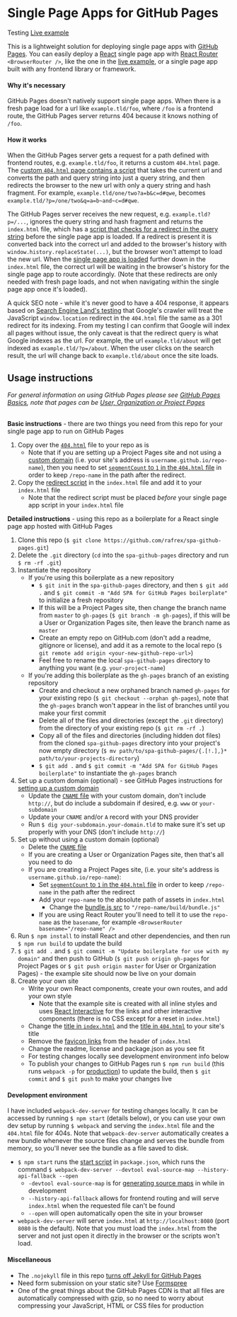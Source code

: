 # Single Page Apps for GitHub Pages
Testing
[Live example][liveExample]  

This is a lightweight solution for deploying single page apps with [GitHub Pages][ghPagesOverview]. You can easily deploy a [React][react] single page app with [React Router][reactRouter] `<BrowserRouter />`, like the one in the [live example][liveExample], or a single page app built with any frontend library or framework.

#### Why it's necessary
GitHub Pages doesn't natively support single page apps. When there is a fresh page load for a url like `example.tld/foo`, where `/foo` is a frontend route, the GitHub Pages server returns 404 because it knows nothing of `/foo`.

#### How it works
When the GitHub Pages server gets a request for a path defined with frontend routes, e.g. `example.tld/foo`, it returns a custom `404.html` page. The [custom `404.html` page contains a script][404html] that takes the current url and converts the path and query string into just a query string, and then redirects the browser to the new url with only a query string and hash fragment. For example, `example.tld/one/two?a=b&c=d#qwe`, becomes `example.tld/?p=/one/two&q=a=b~and~c=d#qwe`.

The GitHub Pages server receives the new request, e.g. `example.tld?p=/...`, ignores the query string and hash fragment and returns the `index.html` file, which has a [script that checks for a redirect in the query string][indexHtmlScript] before the single page app is loaded. If a redirect is present it is converted back into the correct url and added to the browser's history with `window.history.replaceState(...)`, but the browser won't attempt to load the new url. When the [single page app is loaded][indexHtmlSPA] further down in the `index.html` file, the correct url will be waiting in the browser's history for the single page app to route accordingly. (Note that these redirects are only needed with fresh page loads, and not when navigating within the single page app once it's loaded).

A quick SEO note - while it's never good to have a 404 response, it appears based on [Search Engine Land's testing][seoLand] that Google's crawler will treat the JavaScript `window.location` redirect in the `404.html` file the same as a 301 redirect for its indexing. From my testing I can confirm that Google will index all pages without issue, the only caveat is that the redirect query is what Google indexes as the url. For example, the url `example.tld/about` will get indexed as `example.tld/?p=/about`. When the user clicks on the search result, the url will change back to `example.tld/about` once the site loads.


## Usage instructions
*For general information on using GitHub Pages please see [GitHub Pages Basics][ghPagesBasics], note that pages can be [User, Organization or Project Pages][ghPagesTypes]*  
&nbsp;

**Basic instructions** - there are two things you need from this repo for your single page app to run on GitHub Pages
  1. Copy over the [`404.html`][404html] file to your repo as is
      - Note that if you are setting up a Project Pages site and not using a [custom domain][customDomain] (i.e. your site's address is `username.github.io/repo-name`), then you need to set [`segmentCount` to `1` in the `404.html` file][segmentCount] in order to keep `/repo-name` in the path after the redirect.
  2. Copy the [redirect script][indexHtmlScript] in the `index.html` file and add it to your `index.html` file
      - Note that the redirect script must be placed *before* your single page app script in your `index.html` file
&nbsp;

**Detailed instructions** - using this repo as a boilerplate for a React single page app hosted with GitHub Pages  
  1. Clone this repo (`$ git clone https://github.com/rafrex/spa-github-pages.git`)
  2. Delete the `.git` directory (`cd` into the `spa-github-pages` directory and run `$ rm -rf .git`)
  3. Instantiate the repository
      - If you're using this boilerplate as a new repository
        - `$ git init` in the `spa-github-pages` directory, and then `$ git add .` and `$ git commit -m "Add SPA for GitHub Pages boilerplate"` to initialize a fresh repository
        - If this will be a Project Pages site, then change the branch name from `master` to `gh-pages` (`$ git branch -m gh-pages`), if this will be a User or Organization Pages site, then leave the branch name as `master`
        - Create an empty repo on GitHub.com (don't add a readme, gitignore or license), and add it as a remote to the local repo (`$ git remote add origin <your-new-github-repo-url>`)
        - Feel free to rename the local `spa-github-pages` directory to anything you want (e.g. `your-project-name`)
      - If you're adding this boilerplate as the `gh-pages` branch of an existing repository
        - Create and checkout a new orphaned branch named `gh-pages` for your existing repo (`$ git checkout --orphan gh-pages`), note that the `gh-pages` branch won't appear in the list of branches until you make your first commit
        - Delete all of the files and directories (except the `.git` directory) from the directory of your existing repo (`$ git rm -rf .`)
        - Copy all of the files and directories (including hidden dot files) from the cloned `spa-github-pages` directory into your project's now empty directory (`$ mv path/to/spa-github-pages/{.[!.],}* path/to/your-projects-directory`)
        - `$ git add .` and `$ git commit -m "Add SPA for GitHub Pages boilerplate"` to instantiate the `gh-pages` branch
  4. Set up a custom domain (optional) - see GitHub Pages instructions for [setting up a custom domain][customDomain]
      - Update the [`CNAME` file][cnameFile] with your custom domain, don't include `http://`, but do include a subdomain if desired, e.g. `www` or `your-subdomain`
      - Update your `CNAME` and/or `A` record with your DNS provider
      - Run `$ dig your-subdomain.your-domain.tld` to make sure it's set up properly with your DNS (don't include `http://`)
  5. Set up without using a custom domain (optional)
      - Delete the [`CNAME` file][cnameFile]
      - If you are creating a User or Organization Pages site, then that's all you need to do
      - If you are creating a Project Pages site, (i.e. your site's address is `username.github.io/repo-name`):
        - Set [`segmentCount` to `1` in the `404.html` file][segmentCount] in order to keep `/repo-name` in the path after the redirect
        - Add your `repo-name` to the absolute path of assets in `index.html`
          - Change the [bundle.js src][indexHtmlSPA] to `"/repo-name/build/bundle.js"`
        - If you are using React Router you'll need to tell it to use the `repo-name` as the `basename`, for example `<BrowserRouter basename="/repo-name" />`
  6. Run `$ npm install` to install React and other dependencies, and then run `$ npm run build` to update the build
  7. `$ git add .` and `$ git commit -m "Update boilerplate for use with my domain"` and then push to GitHub (`$ git push origin gh-pages` for Project Pages or `$ git push origin master` for User or Organization Pages) - the example site should now be live on your domain
  8. Create your own site
      - Write your own React components, create your own routes, and add your own style
        - Note that the example site is created with all inline styles and uses [React Interactive][reactInteractive] for the links and other interactive components (there is no CSS except for a reset in `index.html`)
      - Change the [title in `index.html`][indexHtmlTitle] and the [title in `404.html`][404htmlTitle] to your site's title
      - Remove the [favicon links][favicon] from the header of `index.html`
      - Change the readme, license and package.json as you see fit
      - For testing changes locally see development environment info below
      - To publish your changes to GitHub Pages run `$ npm run build` (this runs `webpack -p` for [production][webpackProduction]) to update the build, then `$ git commit` and `$ git push` to make your changes live


#### Development environment
I have included `webpack-dev-server` for testing changes locally. It can be accessed by running `$ npm start` (details below), or you can use your own dev setup by running `$ webpack` and serving the `index.html` file and the `404.html` file for 404s. Note that `webpack-dev-server` automatically creates a new bundle whenever the source files change and serves the bundle from memory, so you'll never see the bundle as a file saved to disk.
- `$ npm start` runs the [start script][startScript] in `package.json`, which runs the command `$ webpack-dev-server --devtool eval-source-map --history-api-fallback --open`
  - `-devtool eval-source-map` is for [generating source maps][webpackDevtool] in while in development
  - `--history-api-fallback` allows for frontend routing and will serve `index.html` when the requested file can't be found
  - `--open` will open automatically open the site in your browser
- `webpack-dev-server` will serve `index.html` at `http://localhost:8080` (port `8080` is the default). Note that you must load the `index.html` from the server and not just open it directly in the browser or the scripts won't load.

#### Miscellaneous
- The `.nojekyll` file in this repo [turns off Jekyll for GitHub Pages][nojekyll]
- Need form submission on your static site? Use [Formspree][formspree]
- One of the great things about the GitHub Pages CDN is that all files are automatically compressed with gzip, so no need to worry about compressing your JavaScript, HTML or CSS files for production


<!-- links to within repo -->
[404html]: https://github.com/rafrex/spa-github-pages/blob/gh-pages/404.html
[segmentCount]: https://github.com/rafrex/spa-github-pages/blob/gh-pages/404.html#L26
[indexHtmlScript]: https://github.com/rafrex/spa-github-pages/blob/gh-pages/index.html#L58
[indexHtmlSPA]: https://github.com/rafrex/spa-github-pages/blob/gh-pages/index.html#L94
[cnameFile]: https://github.com/rafrex/spa-github-pages/blob/gh-pages/CNAME
[indexHtmlTitle]: https://github.com/rafrex/spa-github-pages/blob/gh-pages/index.html#L6
[404htmlTitle]: https://github.com/rafrex/spa-github-pages/blob/gh-pages/404.html#L5
[favicon]: https://github.com/rafrex/spa-github-pages/blob/gh-pages/index.html#L34
[startScript]: https://github.com/rafrex/spa-github-pages/blob/gh-pages/package.json#L6

<!-- links to github docs -->
[ghPagesOverview]: https://pages.github.com/
[ghPagesBasics]: https://help.github.com/categories/github-pages-basics/
[ghPagesTypes]: https://help.github.com/articles/user-organization-and-project-pages/
[customDomain]: https://help.github.com/articles/quick-start-setting-up-a-custom-domain/
[nojekyll]: https://help.github.com/articles/files-that-start-with-an-underscore-are-missing/

<!-- other links -->
[liveExample]: http://spa-github-pages.rafrex.com
[react]: https://github.com/facebook/react
[reactRouter]: https://github.com/ReactTraining/react-router
[seoLand]: http://searchengineland.com/tested-googlebot-crawls-javascript-heres-learned-220157
[webpackProduction]: https://webpack.js.org/guides/production-build/#the-automatic-way
[webpackDevtool]: https://webpack.js.org/configuration/devtool/
[reactInteractive]: https://github.com/rafrex/react-interactive
[formspree]: http://formspree.io/
